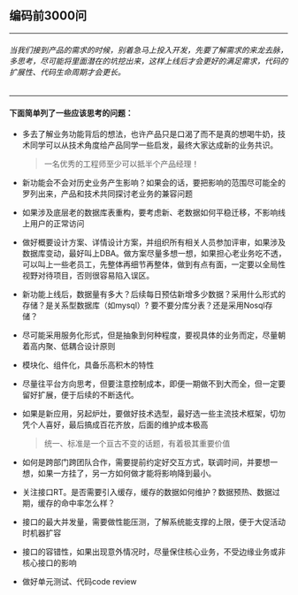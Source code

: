 ## 编码前3000问

---

###### 当我们接到产品的需求的时候，别着急马上投入开发，先要了解需求的来龙去脉，多思考，尽可能将里面潜在的坑挖出来，这样上线后才会更好的满足需求，代码的扩展性、代码生命周期才会更长。

---

#### 下面简单列了一些应该思考的问题：


*	多去了解业务功能背后的想法，也许产品只是口渴了而不是真的想喝牛奶，技术同学可以从技术角度给产品同学一些启发，最终大家达成新的业务共识。

	>一名优秀的工程师至少可以抵半个产品经理！

*	新功能会不会对历史业务产生影响？如果会的话，要把影响的范围尽可能全的罗列出来，产品和技术共同探讨老业务的兼容问题

*	如果涉及底层老的数据库表重构，要考虑新、老数据如何平稳迁移，不影响线上用户的正常访问

*	做好概要设计方案、详情设计方案，并组织所有相关人员参加评审，如果涉及数据库变动，最好叫上DBA。做方案尽量多想一想，如果担心老业务吃不透，可以叫上一些老员工，先整体再细节再整体，做到有点有面，一定要以全局性视野对待项目，否则很容易陷入误区。

*	新功能上线后，数据量有多大？后续每日预估新增多少数据？采用什么形式的存储？是关系型数据库（如mysql）? 要不要分库分表？还是采用Nosql存储？

*	尽可能采用服务化形式，但是抽象到何种程度，要视具体的业务而定，尽量朝着高内聚、低耦合设计原则

*	模块化、组件化，具备乐高积木的特性

*	尽量往平台方向思考，但要注意控制成本，即便一期做不到大而全，但一定要留好扩展，便于后续的不断迭代。

*	如果是新应用，另起炉灶，要做好技术选型，最好选一些主流技术框架，切勿凭个人喜好，最后搞成百花齐放，后面的维护成本极高
	> 统一、标准是一个亘古不变的话题，有着极其重要价值

*	如何是跨部门跨团队合作，需要提前约定好交互方式，联调时间，并要想一想，如果一方挂了，另一方如何做才能将影响降到最小。

*	关注接口RT。是否需要引入缓存，缓存的数据如何维护？数据预热、数据过期，缓存的命中率怎么样？

*	接口的最大并发量，需要做性能压测，了解系统能支撑的上限，便于大促活动时机器扩容

*	接口的容错性，如果出现意外情况时，尽量保住核心业务，不受边缘业务或非核心接口的影响

*	做好单元测试、代码code review














